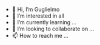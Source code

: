 - 👋 Hi, I’m Guglielmo
- 👀 I’m interested in all 
- 🌱 I’m currently learning ...
- 💞️ I’m looking to collaborate on ...
- 📫 How to reach me ...

<!---
Guglielmo-G/Guglielmo-G is a ✨ special ✨ repository because its `README.md` (this file) appears on your GitHub profile.
You can click the Preview link to take a look at your changes.
--->
